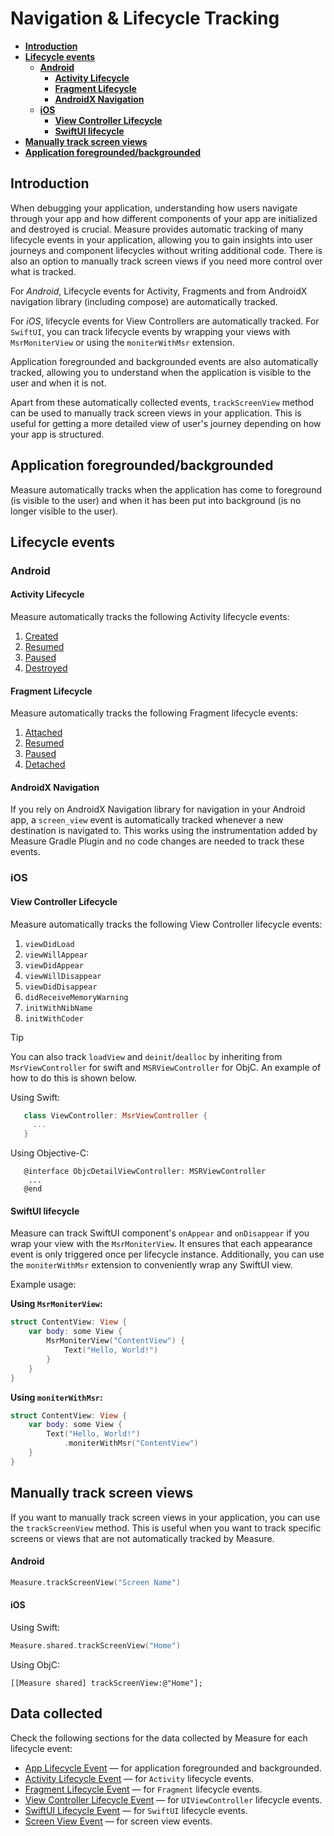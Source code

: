 # Navigation & Lifecycle Tracking

- [**Introduction**](#introduction)
- [**Lifecycle events**](#lifecycle-events)
    - [**Android**](#android)
        - [**Activity Lifecycle**](#activity-lifecycle)
        - [**Fragment Lifecycle**](#fragment-lifecycle)
        - [**AndroidX Navigation**](#androidx-navigation)
    - [**iOS**](#ios)
        - [**View Controller Lifecycle**](#view-controller-lifecycle)
        - [**SwiftUI lifecycle**](#swiftui-lifecycle)
- [**Manually track screen views**](#manually-track-screen-views)
- [**Application foregrounded/backgrounded**](#application-foregroundedbackgrounded)

## Introduction

When debugging your application, understanding how users navigate through your app and how different components of your
app are initialized and destroyed is crucial. Measure provides automatic tracking of many lifecycle events in
your application, allowing you to gain insights into user journeys and component lifecycles without writing additional
code. There is also an option to manually track screen views if you need more control over what is tracked.

For _Android_, Lifecycle events for Activity, Fragments and from AndroidX navigation library (including compose) are
automatically tracked.

For _iOS_, lifecycle events for View Controllers are automatically tracked. For `SwiftUI`, you can track lifecycle
events by wrapping your views with `MsrMoniterView` or using the `moniterWithMsr` extension.

Application foregrounded and backgrounded events are also automatically tracked, allowing you to understand when the
application is visible to the user and when it is not.

Apart from these automatically collected events, `trackScreenView` method can be used to manually track screen views
in your application. This is useful for getting a more detailed view of user's journey depending on how your app is
structured.

## Application foregrounded/backgrounded

Measure automatically tracks when the application has come to foreground (is visible to the user) and when
it has been put into background (is no longer visible to the user).

## Lifecycle events

### Android

#### Activity Lifecycle

Measure automatically tracks the following Activity lifecycle events:

1. [Created](https://developer.android.com/guide/components/activities/activity-lifecycle#oncreate)
2. [Resumed](https://developer.android.com/guide/components/activities/activity-lifecycle#onresume)
3. [Paused](https://developer.android.com/guide/components/activities/activity-lifecycle#onpause)
4. [Destroyed](https://developer.android.com/guide/components/activities/activity-lifecycle#ondestroy)

#### Fragment Lifecycle

Measure automatically tracks the following Fragment lifecycle events:

1. [Attached](https://developer.android.com/reference/androidx/fragment/app/Fragment.html#onAttach(android.content.Context))
2. [Resumed](https://developer.android.com/reference/androidx/fragment/app/Fragment.html#onResume())
3. [Paused](https://developer.android.com/reference/androidx/fragment/app/Fragment.html#onPause())
4. [Detached](https://developer.android.com/reference/androidx/fragment/app/Fragment.html#onDetach())

#### AndroidX Navigation

If you rely on AndroidX Navigation library for navigation in your Android app, a `screen_view` event is automatically
tracked whenever a new destination is navigated to. This works using the instrumentation added by Measure Gradle Plugin
and no code changes are needed to track these events.

### iOS

#### View Controller Lifecycle

Measure automatically tracks the following View Controller lifecycle events:

1. `viewDidLoad`
2. `viewWillAppear`
3. `viewDidAppear`
4. `viewWillDisappear`
5. `viewDidDisappear`
6. `didReceiveMemoryWarning`
7. `initWithNibName`
8. `initWithCoder`

> [!TIP]
>
> You can also track `loadView` and `deinit`/`dealloc` by inheriting from `MsrViewController` for swift
> and `MSRViewController` for ObjC. An example of how to do this is shown below.

Using Swift:

```swift
   class ViewController: MsrViewController {
     ...
   }
```

Using Objective-C:

```objc
   @interface ObjcDetailViewController: MSRViewController
    ...
   @end
```

#### SwiftUI lifecycle

Measure can track SwiftUI component's `onAppear` and `onDisappear` if you wrap your view with the `MsrMoniterView`. It
ensures that each appearance event is only triggered once per lifecycle instance. Additionally, you can use
the `moniterWithMsr` extension to conveniently wrap any SwiftUI view.

Example usage:

**Using `MsrMoniterView`:**

```swift
struct ContentView: View {
    var body: some View {
        MsrMoniterView("ContentView") {
            Text("Hello, World!")
        }
    }
}
```

**Using `moniterWithMsr`:**

```swift
struct ContentView: View {
    var body: some View {
        Text("Hello, World!")
            .moniterWithMsr("ContentView")
    }
}
```

## Manually track screen views

If you want to manually track screen views in your application, you can use the `trackScreenView` method. This is useful
when you want to track specific screens or views that are not automatically tracked by Measure.

#### Android

```kotlin
Measure.trackScreenView("Screen Name")
```

#### iOS

Using Swift:

```swift
Measure.shared.trackScreenView("Home")
```

Using ObjC:

```objc
[[Measure shared] trackScreenView:@"Home"];
```

## Data collected

Check the following sections for the data collected by Measure for each lifecycle event:

- [App Lifecycle Event](../api/sdk/README.md#lifecycleapp) — for application foregrounded and backgrounded.
- [Activity Lifecycle Event](../api/sdk/README.md#lifecycleactivity) — for `Activity` lifecycle events.
- [Fragment Lifecycle Event](../api/sdk/README.md#lifecyclefragment) — for `Fragment` lifecycle events.
- [View Controller Lifecycle Event](https://github.com/measure-sh/measure/blob/main/docs/api/sdk/README.md#lifecycle_view_controller) —
  for `UIViewController` lifecycle events.
- [SwiftUI Lifecycle Event](https://github.com/measure-sh/measure/blob/main/docs/api/sdk/README.md#lifecycle_swift_ui) —
  for
  `SwiftUI` lifecycle events.
- [Screen View Event](../api/sdk/README.md#screenview) — for screen view events.
